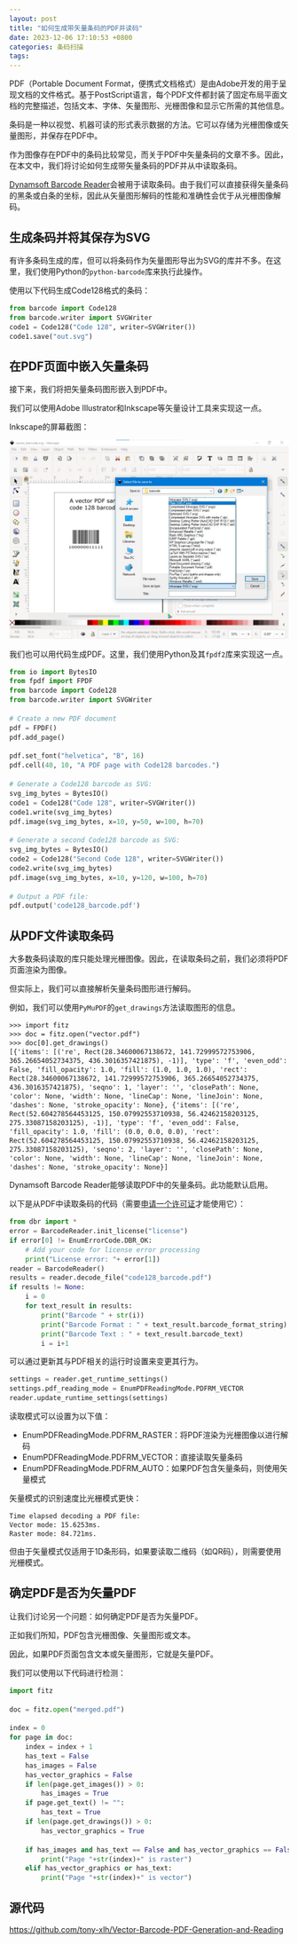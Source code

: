 ```yaml
---
layout: post
title: "如何生成带矢量条码的PDF并读码"
date: 2023-12-06 17:10:53 +0800
categories: 条码扫描
tags:
---
```


PDF（Portable Document Format，便携式文档格式）是由Adobe开发的用于呈现文档的文件格式。基于PostScript语言，每个PDF文件都封装了固定布局平面文档的完整描述，包括文本、字体、矢量图形、光栅图像和显示它所需的其他信息。

条码是一种以视觉、机器可读的形式表示数据的方法。它可以存储为光栅图像或矢量图形，并保存在PDF中。

作为图像存在PDF中的条码比较常见，而关于PDF中矢量条码的文章不多。因此，在本文中，我们将讨论如何生成带矢量条码的PDF并从中读取条码。

[Dynamsoft Barcode Reader](https://www.dynamsoft.com/barcode-reader/overview/)会被用于读取条码。由于我们可以直接获得矢量条码的黑条或白条的坐标，因此从矢量图形解码的性能和准确性会优于从光栅图像解码。


## 生成条码并将其保存为SVG

有许多条码生成的库，但可以将条码作为矢量图形导出为SVG的库并不多。在这里，我们使用Python的`python-barcode`库来执行此操作。

使用以下代码生成Code128格式的条码：

```py
from barcode import Code128
from barcode.writer import SVGWriter
code1 = Code128("Code 128", writer=SVGWriter())
code1.save("out.svg")
```

## 在PDF页面中嵌入矢量条码

接下来，我们将把矢量条码图形嵌入到PDF中。

我们可以使用Adobe Illustrator和Inkscape等矢量设计工具来实现这一点。

Inkscape的屏幕截图：

![Inkscape](/album/2023/12/inkscape.jpg)

我们也可以用代码生成PDF。这里，我们使用Python及其`fpdf2`库来实现这一点。

```py
from io import BytesIO
from fpdf import FPDF
from barcode import Code128
from barcode.writer import SVGWriter

# Create a new PDF document
pdf = FPDF()
pdf.add_page()

pdf.set_font("helvetica", "B", 16)
pdf.cell(40, 10, "A PDF page with Code128 barcodes.")

# Generate a Code128 barcode as SVG:
svg_img_bytes = BytesIO()
code1 = Code128("Code 128", writer=SVGWriter())
code1.write(svg_img_bytes)
pdf.image(svg_img_bytes, x=10, y=50, w=100, h=70)

# Generate a second Code128 barcode as SVG:
svg_img_bytes = BytesIO()
code2 = Code128("Second Code 128", writer=SVGWriter())
code2.write(svg_img_bytes)
pdf.image(svg_img_bytes, x=10, y=120, w=100, h=70)

# Output a PDF file:
pdf.output('code128_barcode.pdf')
```

## 从PDF文件读取条码

大多数条码读取的库只能处理光栅图像。因此，在读取条码之前，我们必须将PDF页面渲染为图像。

但实际上，我们可以直接解析矢量条码图形进行解码。

例如，我们可以使用`PyMuPDF`的`get_drawings`方法读取图形的信息。

```
>>> import fitz
>>> doc = fitz.open("vector.pdf")
>>> doc[0].get_drawings()
[{'items': [('re', Rect(28.34600067138672, 141.72999572753906, 365.26654052734375, 436.3016357421875), -1)], 'type': 'f', 'even_odd': False, 'fill_opacity': 1.0, 'fill': (1.0, 1.0, 1.0), 'rect': Rect(28.34600067138672, 141.72999572753906, 365.26654052734375, 436.3016357421875), 'seqno': 1, 'layer': '', 'closePath': None, 'color': None, 'width': None, 'lineCap': None, 'lineJoin': None, 'dashes': None, 'stroke_opacity': None}, {'items': [('re', Rect(52.604278564453125, 150.07992553710938, 56.42462158203125, 275.33087158203125), -1)], 'type': 'f', 'even_odd': False, 'fill_opacity': 1.0, 'fill': (0.0, 0.0, 0.0), 'rect': Rect(52.604278564453125, 150.07992553710938, 56.42462158203125, 275.33087158203125), 'seqno': 2, 'layer': '', 'closePath': None, 'color': None, 'width': None, 'lineCap': None, 'lineJoin': None, 'dashes': None, 'stroke_opacity': None}]
```

Dynamsoft Barcode Reader能够读取PDF中的矢量条码。此功能默认启用。

以下是从PDF中读取条码的代码（需要[申请一个许可证](https://www.dynamsoft.com/customer/license/trialLicense?product=dbr)才能使用它）：

```py
from dbr import *
error = BarcodeReader.init_license("license")
if error[0] != EnumErrorCode.DBR_OK:
    # Add your code for license error processing
    print("License error: "+ error[1])
reader = BarcodeReader()
results = reader.decode_file("code128_barcode.pdf")
if results != None:
    i = 0
    for text_result in results:
        print("Barcode " + str(i))
        print("Barcode Format : " + text_result.barcode_format_string)
        print("Barcode Text : " + text_result.barcode_text)
        i = i+1
```

可以通过更新其与PDF相关的运行时设置来变更其行为。

```py
settings = reader.get_runtime_settings()
settings.pdf_reading_mode = EnumPDFReadingMode.PDFRM_VECTOR
reader.update_runtime_settings(settings)
```

读取模式可以设置为以下值：

* EnumPDFReadingMode.PDFRM_RASTER：将PDF渲染为光栅图像以进行解码
* EnumPDFReadingMode.PDFRM_VECTOR：直接读取矢量条码
* EnumPDFReadingMode.PDFRM_AUTO：如果PDF包含矢量条码，则使用矢量模式

矢量模式的识别速度比光栅模式更快：

```
Time elapsed decoding a PDF file:
Vector mode: 15.6253ms.
Raster mode: 84.721ms.
```

但由于矢量模式仅适用于1D条形码，如果要读取二维码（如QR码），则需要使用光栅模式。


## 确定PDF是否为矢量PDF

让我们讨论另一个问题：如何确定PDF是否为矢量PDF。

正如我们所知，PDF包含光栅图像、矢量图形或文本。

因此，如果PDF页面包含文本或矢量图形，它就是矢量PDF。

我们可以使用以下代码进行检测：

```py
import fitz

doc = fitz.open("merged.pdf")

index = 0
for page in doc:
    index = index + 1
    has_text = False
    has_images = False
    has_vector_graphics = False
    if len(page.get_images()) > 0:
        has_images = True
    if page.get_text() != "":
        has_text = True
    if len(page.get_drawings()) > 0:
        has_vector_graphics = True

    if has_images and has_text == False and has_vector_graphics == False:
        print("Page "+str(index)+" is raster")
    elif has_vector_graphics or has_text:
        print("Page "+str(index)+" is vector")
```

## 源代码

<https://github.com/tony-xlh/Vector-Barcode-PDF-Generation-and-Reading>


